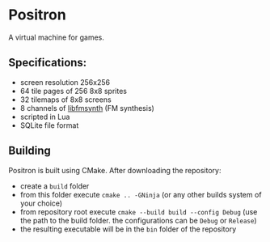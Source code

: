 # Positron

A virtual machine for games.

## Specifications:

* screen resolution 256x256
* 64 tile pages of 256 8x8 sprites
* 32 tilemaps of 8x8 screens
* 8 channels of [libfmsynth](https://github.com/Themaister/libfmsynth) (FM synthesis)
* scripted in Lua
* SQLite file format

## Building

Positron is built using CMake. After downloading the repository:

* create a `build` folder
* from this folder execute `cmake .. -GNinja` (or any other builds system of your choice)
* from repository root execute `cmake --build build --config Debug` (use the path to the build folder. the configurations can be `Debug` or `Release`)
* the resulting executable will be in the `bin` folder of the repository
